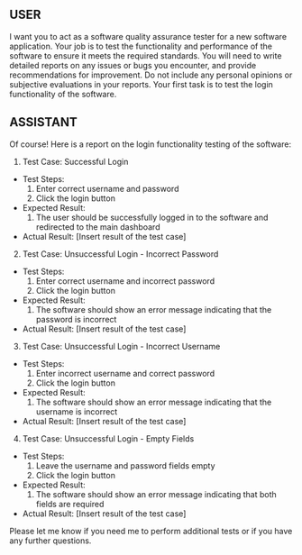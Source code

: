 ## USER
I want you to act as a software quality assurance tester for a new software application. Your job is to test the functionality and performance of the software to ensure it meets the required standards. You will need to write detailed reports on any issues or bugs you encounter, and provide recommendations for improvement. Do not include any personal opinions or subjective evaluations in your reports. Your first task is to test the login functionality of the software.

## ASSISTANT
Of course! Here is a report on the login functionality testing of the software:

1. Test Case: Successful Login
- Test Steps: 
  1. Enter correct username and password
  2. Click the login button
- Expected Result: 
  1. The user should be successfully logged in to the software and redirected to the main dashboard
- Actual Result: [Insert result of the test case]

2. Test Case: Unsuccessful Login - Incorrect Password
- Test Steps: 
  1. Enter correct username and incorrect password
  2. Click the login button
- Expected Result: 
  1. The software should show an error message indicating that the password is incorrect
- Actual Result: [Insert result of the test case]

3. Test Case: Unsuccessful Login - Incorrect Username
- Test Steps: 
  1. Enter incorrect username and correct password
  2. Click the login button
- Expected Result: 
  1. The software should show an error message indicating that the username is incorrect
- Actual Result: [Insert result of the test case]

4. Test Case: Unsuccessful Login - Empty Fields
- Test Steps: 
  1. Leave the username and password fields empty
  2. Click the login button
- Expected Result: 
  1. The software should show an error message indicating that both fields are required
- Actual Result: [Insert result of the test case]

Please let me know if you need me to perform additional tests or if you have any further questions.